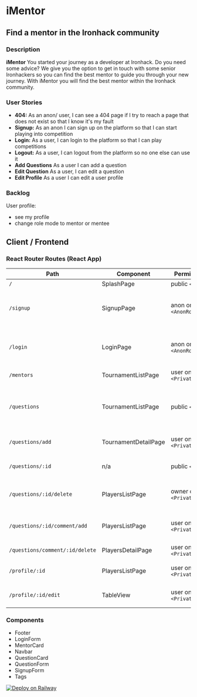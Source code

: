 # iMentor

## Find a mentor in the Ironhack community

### Description

**iMentor** You started your journey as a developer at Ironhack. Do you need some advice? We give you the option to get in touch with some senior Ironhackers so you can find the best mentor to guide you through your new journey. With iMentor you will find the best mentor within the Ironhack community.

### User Stories

- **404:** As an anon/ user, I can see a 404 page if I try to reach a page that does not exist so that I know it's my fault
- **Signup:** As an anon I can sign up on the platform so that I can start playing into competition
- **Login:** As a user, I can login to the platform so that I can play competitions
- **Logout:** As a user, I can logout from the platform so no one else can use it
- **Add Questions** As a user I can add a question
- **Edit Question** As a user, I can edit a question
- **Edit Profile** As a user I can edit a user profile

### Backlog

User profile:

- see my profile
- change role mode to mentor or mentee

## Client / Frontend

### React Router Routes (React App)

| Path                            | Component            | Permissions                 | Behavior                                                                     |
| ------------------------------- | -------------------- | --------------------------- | ---------------------------------------------------------------------------- |
| `/`                             | SplashPage           | public `<Route>`            | Home page                                                                    |
| `/signup`                       | SignupPage           | anon only `<AnonRoute>`     | Signup form, link to login, navigate to homepage after signup                |
| `/login`                        | LoginPage            | anon only `<AnonRoute>`     | Login form, link to signup, navigate to homepage after login                 |
| `/mentors`                      | TournamentListPage   | user only `<PrivateRoute>`  | Shows a list of mentors       |
| `/questions`                    | TournamentListPage   | public `<Route>`            | List of questions and gives the option to filter based on the question topic |
| `/questions/add`                | TournamentDetailPage | user only `<PrivateRoute>`  | Adds a question to the feed/list                                             |
| `/questions/:id`                | n/a                  | public `<Route>`            | See the details of the specific question                                     |
| `/questions/:id/delete`         | PlayersListPage      | owner only `<PrivateRoute>` | Delete the question (only the owner can do it)                                |
| `/questions/:id/comment/add`    | PlayersListPage      | user only `<PrivateRoute>`  | Add a comment to a specific question                                         |
| `/questions/comment/:id/delete` | PlayersDetailPage    | user only `<PrivateRoute>`  | Delete the comment                                                           |
| `/profile/:id`                  | PlayersListPage      | user only `<PrivateRoute>`  | The details of the mentor/mentee                                             |
| `/profile/:id/edit`             | TableView            | user only `<PrivateRoute>`  | Edit the details of the mentor/mentee                                        |

### Components

- Footer
- LoginForm
- MentorCard
- Navbar
- QuestionCard
- QuestionForm
- SignupForm
- Tags

[![Deploy on Railway](https://railway.app/button.svg)](https://imentor-client.up.railway.app)

